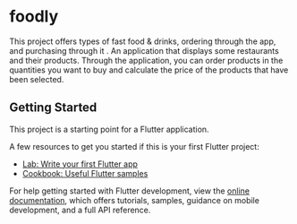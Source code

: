 # foodly

This project offers types of fast food & drinks, ordering through the app, and purchasing through it . An application that displays some restaurants and their products. Through the application, you can order products in the quantities you want to buy and calculate the price of the products that have been selected. 

## Getting Started

This project is a starting point for a Flutter application.

A few resources to get you started if this is your first Flutter project:

- [Lab: Write your first Flutter app](https://docs.flutter.dev/get-started/codelab)
- [Cookbook: Useful Flutter samples](https://docs.flutter.dev/cookbook)

For help getting started with Flutter development, view the
[online documentation](https://docs.flutter.dev/), which offers tutorials,
samples, guidance on mobile development, and a full API reference.
